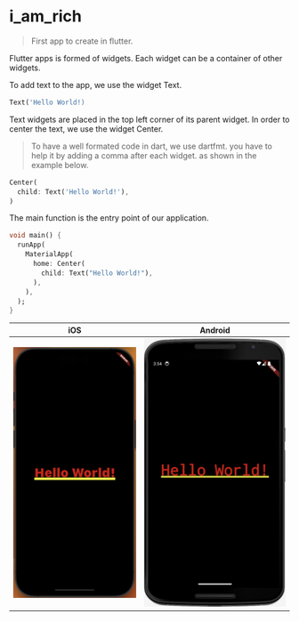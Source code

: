 # i_am_rich

> First app to create in flutter.

Flutter apps is formed of widgets.
Each widget can be a container of other widgets.

To add text to the app, we use the widget Text.

```dart
Text('Hello World!)
```

Text widgets are placed in the top left corner of its parent widget.
In order to center the text, we use the widget Center.

> To have a well formated code in dart, we use dartfmt.
> you have to help it by adding a comma after each widget. 
> as shown in the example below.

```dart
Center(
  child: Text('Hello World!'),
)
```

The main function is the entry point of our application.

```dart
void main() {
  runApp(
    MaterialApp(
      home: Center(
        child: Text("Hello World!"),
      ),
    ),
  );
}
```

| iOS | Android |
|--|--|
|![iOS_Hello World](screenshots/iphone14ProMax_1.png)|![Android_Hello World](screenshots/nexus_1.png)|
